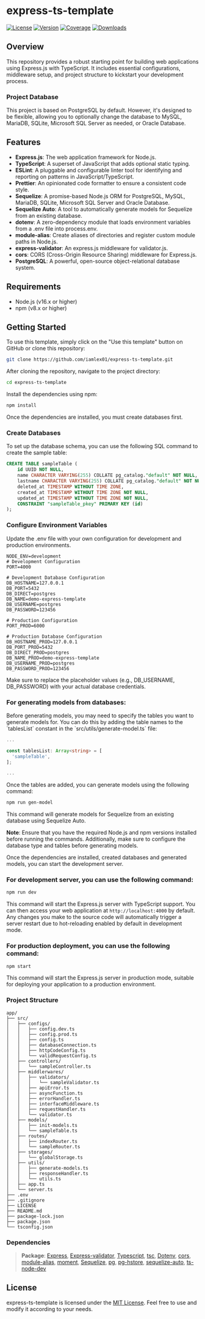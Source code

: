 # express-ts-template

[![License](https://img.shields.io/badge/license-MIT-blue.svg)](https://github.com/iamlex01/express-ts-template/blob/main/LICENSE)
[![Version](https://img.shields.io/badge/version-v1.0.2-green.svg)](https://github.com/iamlex01/express-ts-template.git)
[![Coverage](https://img.shields.io/badge/coverage-90%25-brightgreen.svg)](https://github.com/iamlex01/express-ts-template.git)
[![Downloads](https://img.shields.io/npm/dm/express.svg)](https://github.com/expressjs/express.git)

## Overview

This repository provides a robust starting point for building web applications using Express.js with TypeScript. It includes essential configurations, middleware setup, and project structure to kickstart your development process.

### Project Database

This project is based on PostgreSQL by default. However, it's designed to be flexible, allowing you to optionally change the database to MySQL, MariaDB, SQLite, Microsoft SQL Server as needed, or Oracle Database.

## Features

- **Express.js**: The web application framework for Node.js.
- **TypeScript**: A superset of JavaScript that adds optional static typing.
- **ESLint**: A pluggable and configurable linter tool for identifying and reporting on patterns in JavaScript/TypeScript.
- **Prettier**: An opinionated code formatter to ensure a consistent code style.
- **Sequelize**: A promise-based Node.js ORM for PostgreSQL, MySQL, MariaDB, SQLite, Microsoft SQL Server and Oracle Database.
- **Sequelize Auto**: A tool to automatically generate models for Sequelize from an existing database.
- **dotenv**: A zero-dependency module that loads environment variables from a .env file into process.env.
- **module-alias**: Create aliases of directories and register custom module paths in Node.js.
- **express-validator**: An express.js middleware for validator.js.
- **cors**: CORS (Cross-Origin Resource Sharing) middleware for Express.js.
- **PostgreSQL**: A powerful, open-source object-relational database system.

## Requirements

- Node.js (v16.x or higher)
- npm (v8.x or higher)

## Getting Started

To use this template, simply click on the "Use this template" button on GitHub or clone this repository:

```bash
git clone https://github.com/iamlex01/express-ts-template.git
```
After cloning the repository, navigate to the project directory:

```bash
cd express-ts-template
```

Install the dependencies using npm:

```bash
npm install
```
Once the dependencies are installed, you must create databases first.

### Create Databases

To set up the database schema, you can use the following SQL command to create the sample table:

```sql
CREATE TABLE sampleTable (
    id UUID NOT NULL,
    name CHARACTER VARYING(255) COLLATE pg_catalog."default" NOT NULL,
    lastname CHARACTER VARYING(255) COLLATE pg_catalog."default" NOT NULL,
    deleted_at TIMESTAMP WITHOUT TIME ZONE,
    created_at TIMESTAMP WITHOUT TIME ZONE NOT NULL,
    updated_at TIMESTAMP WITHOUT TIME ZONE NOT NULL,
    CONSTRAINT "sampleTable_pkey" PRIMARY KEY (id)
);
```
### Configure Environment Variables

Update the .env file with your own configuration for development and production environments.

```dotenv
NODE_ENV=development
# Development Configuration
PORT=4000

# Development Database Configuration
DB_HOSTNAME=127.0.0.1
DB_PORT=5432
DB_DIRECT=postgres
DB_NAME=demo-express-template
DB_USERNAME=postgres
DB_PASSWORD=123456

# Production Configuration
PORT_PROD=6000

# Production Database Configuration
DB_HOSTNAME_PROD=127.0.0.1
DB_PORT_PROD=5432
DB_DIRECT_PROD=postgres
DB_NAME_PROD=demo-express-template
DB_USERNAME_PROD=postgres
DB_PASSWORD_PROD=123456
```

Make sure to replace the placeholder values (e.g., DB_USERNAME, DB_PASSWORD) with your actual database credentials.

### For generating models from databases:

Before generating models, you may need to specify the tables you want to generate models for. You can do this by adding the table names to the \`tablesList\` constant in the \`src/utils/generate-model.ts\` file:

```typescript
...

const tablesList: Array<string> = [
  'sampleTable',
];

...
```
Once the tables are added, you can generate models using the following command:

```bash
npm run gen-model
```
This command will generate models for Sequelize from an existing database using Sequelize Auto.

**Note**: Ensure that you have the required Node.js and npm versions installed before running the commands. Additionally, make sure to configure the database type and tables before generating models.

Once the dependencies are installed, created databases and generated models, you can start the development server.

### For development server, you can use the following command:

```bash
npm run dev
```

This command will start the Express.js server with TypeScript support. You can then access your web application at `http://localhost:4000` by default. Any changes you make to the source code will automatically trigger a server restart due to hot-reloading enabled by default in development mode.

### For production deployment, you can use the following command:

```bash
npm start
```

This command will start the Express.js server in production mode, suitable for deploying your application to a production environment.

### Project Structure

    app/
    ├── src/                    
    │   ├── configs/
    │   │   ├── config.dev.ts
    │   │   ├── config.prod.ts
    │   │   ├── config.ts
    │   │   ├── databaseConnection.ts
    │   │   ├── httpCodeConfig.ts
    │   │   └── validRequestConfig.ts                       
    │   ├── controllers/   
    │   │   └── sampleController.ts      
    │   ├── middlerwares/
    │   │   ├── validators/
    │   │   │   └── sampleValidator.ts
    │   │   ├── apiError.ts
    │   │   ├── asyncFunction.ts
    │   │   ├── errorHandler.ts
    │   │   ├── interfaceMiddleware.ts
    │   │   ├── requestHandler.ts
    │   │   └── validator.ts  
    │   ├── models/
    │   │   ├── init-models.ts
    │   │   └── sampleTable.ts 
    │   ├── routes/
    │   │   ├── indexRouter.ts
    │   │   └── sampleRouter.ts
    │   ├── storages/
    │   │   └── globalStorage.ts
    │   ├── utils/
    │   │   ├── generate-models.ts
    │   │   ├── responseHandler.ts
    │   │   └── utils.ts
    │   ├── app.ts
    │   └── server.ts              
    ├── .env
    ├── .gitignore
    ├── LICENSE
    ├── README.md
    ├── package-lock.json
    ├── package.json
    └── tsconfig.json

### Dependencies
> **Package**: [Express](https://github.com/expressjs/express), [Express-validator](https://github.com/express-validator/express-validator), [Typescript](https://github.com/Microsoft/TypeScript), [tsc](https://github.com/basarat/tsc), [Dotenv](https://github.com/motdotla/dotenv), [cors](https://github.com/expressjs/cors), [module-alias](https://github.com/ilearnio/module-alias), [moment](https://github.com/moment/moment), [Sequelize](https://github.com/sequelize/sequelize), [pg](https://github.com/brianc/node-postgres), [pg-hstore](https://github.com/scarney81/pg-hstore), [sequelize-auto](https://github.com/sequelize/sequelize-auto), [ts-node-dev](https://github.com/wclr/ts-node-dev)

## License
express-ts-template is licensed under the [MIT License](https://github.com/iamlex01/express-ts-template/blob/main/LICENSE). Feel free to use and modify it according to your needs.